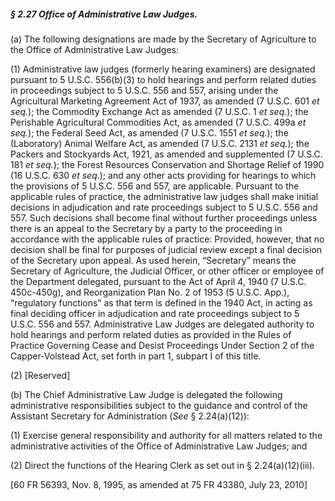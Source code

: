 ##### § 2.27 Office of Administrative Law Judges. #####

(a) The following designations are made by the Secretary of Agriculture to the Office of Administrative Law Judges:

(1) Administrative law judges (formerly hearing examiners) are designated pursuant to 5 U.S.C. 556(b)(3) to hold hearings and perform related duties in proceedings subject to 5 U.S.C. 556 and 557, arising under the Agricultural Marketing Agreement Act of 1937, as amended (7 U.S.C. 601 *et seq.*); the Commodity Exchange Act as amended (7 U.S.C. 1 *et seq.*); the Perishable Agricultural Commodities Act, as amended (7 U.S.C. 499a *et seq.*); the Federal Seed Act, as amended (7 U.S.C. 1551 *et seq.*); the (Laboratory) Animal Welfare Act, as amended (7 U.S.C. 2131 *et seq.*); the Packers and Stockyards Act, 1921, as amended and supplemented (7 U.S.C. 181 *et seq.*); the Forest Resources Conservation and Shortage Relief of 1990 (16 U.S.C. 630 *et seq.*); and any other acts providing for hearings to which the provisions of 5 U.S.C. 556 and 557, are applicable. Pursuant to the applicable rules of practice, the administrative law judges shall make initial decisions in adjudication and rate proceedings subject to 5 U.S.C. 556 and 557. Such decisions shall become final without further proceedings unless there is an appeal to the Secretary by a party to the proceeding in accordance with the applicable rules of practice: Provided, however, that no decision shall be final for purposes of judicial review except a final decision of the Secretary upon appeal. As used herein, “Secretary” means the Secretary of Agriculture, the Judicial Officer, or other officer or employee of the Department delegated, pursuant to the Act of April 4, 1940 (7 U.S.C. 450c-450g), and Reorganization Plan No. 2 of 1953 (5 U.S.C. App.), “regulatory functions” as that term is defined in the 1940 Act, in acting as final deciding officer in adjudication and rate proceedings subject to 5 U.S.C. 556 and 557. Administrative Law Judges are delegated authority to hold hearings and perform related duties as provided in the Rules of Practice Governing Cease and Desist Proceedings Under Section 2 of the Capper-Volstead Act, set forth in part 1, subpart I of this title.

(2) [Reserved]

(b) The Chief Administrative Law Judge is delegated the following administrative responsibilities subject to the guidance and control of the Assistant Secretary for Administration (*See* § 2.24(a)(12)):

(1) Exercise general responsibility and authority for all matters related to the administrative activities of the Office of Administrative Law Judges; and

(2) Direct the functions of the Hearing Clerk as set out in § 2.24(a)(12)(iii).

[60 FR 56393, Nov. 8, 1995, as amended at 75 FR 43380, July 23, 2010]